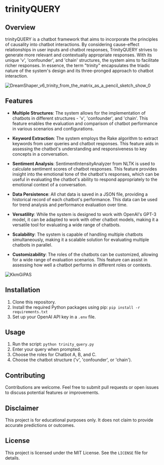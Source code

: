 # trinityQUERY

## Overview

trinityQUERY is a chatbot framework that aims to incorporate the principles of causality into chatbot interactions. By considering cause-effect relationships in user inputs and chatbot responses, TrinityQUERY strives to generate more relevant and contextually appropriate responses. With its unique 'v', 'confounder', and 'chain' structures, the system aims to facilitate richer responses. In essence, the term "trinity" encapsulates the triadic nature of the system's design and its three-pronged approach to chatbot interaction.

![DreamShaper_v6_trinity_from_the_matrix_as_a_pencil_sketch_show_0](https://github.com/EveryOneIsGross/trinityQUERY/assets/23621140/9b3e44d8-62d6-4641-8da7-dc0220625407)


## Features

- **Multiple Structures**: The system allows for the implementation of chatbots in different structures - 'v', 'confounder', and 'chain'. This feature enables the evaluation and comparison of chatbot performance in various scenarios and configurations.

- **Keyword Extraction**: The system employs the Rake algorithm to extract keywords from user queries and chatbot responses. This feature aids in assessing the chatbot's understanding and responsiveness to key concepts in a conversation.

- **Sentiment Analysis**: SentimentIntensityAnalyzer from NLTK is used to calculate sentiment scores of chatbot responses. This feature provides insight into the emotional tone of the chatbot's responses, which can be useful in evaluating the chatbot's ability to respond appropriately to the emotional context of a conversation.

- **Data Persistence**: All chat data is saved in a JSON file, providing a historical record of each chatbot's performance. This data can be used for trend analysis and performance evaluation over time.

- **Versatility**: While the system is designed to work with OpenAI's GPT-3 model, it can be adapted to work with other chatbot models, making it a versatile tool for evaluating a wide range of chatbots.

- **Scalability**: The system is capable of handling multiple chatbots simultaneously, making it a scalable solution for evaluating multiple chatbots in parallel.

- **Customizability**: The roles of the chatbots can be customized, allowing for a wide range of evaluation scenarios. This feature can assist in assessing how well a chatbot performs in different roles or contexts.

![KkmGiPAS](https://github.com/EveryOneIsGross/trinityQUERY/assets/23621140/869b11ad-24d0-4be4-8070-8871747ea421)


## Installation

1. Clone this repository.
2. Install the required Python packages using pip: `pip install -r requirements.txt`
3. Set up your OpenAI API key in a `.env` file.

## Usage

1. Run the script: `python trinity_query.py`
2. Enter your query when prompted.
3. Choose the roles for Chatbot A, B, and C.
4. Choose the chatbot structure ('v', 'confounder', or 'chain').

## Contributing

Contributions are welcome. Feel free to submit pull requests or open issues to discuss potential features or improvements.

## Disclaimer

This project is for educational purposes only. It does not claim to provide accurate predictions or outcomes.

## License

This project is licensed under the MIT License. See the `LICENSE` file for details.
